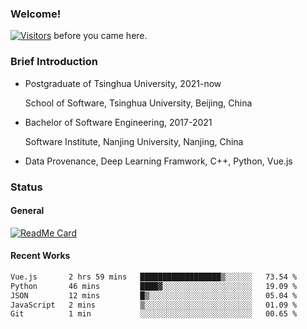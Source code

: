 ### Welcome!

[![Visitors](https://visitor-badge.laobi.icu/badge?page_id=HermitSun.HermitSun)]() before you came here.

### Brief Introduction

- Postgraduate of Tsinghua University, 2021-now
  
  School of Software, Tsinghua University, Beijing, China

- Bachelor of Software Engineering, 2017-2021
  
  Software Institute, Nanjing University, Nanjing, China

- Data Provenance, Deep Learning Framwork, C++, Python, Vue.js

### Status

#### General

[![ReadMe Card](https://github-readme-stats.hermitsun.vercel.app/api?username=HermitSun&count_private=true&show_icons=true)]()

#### Recent Works

<!--START_SECTION:waka-->

```txt
Vue.js       2 hrs 59 mins   ██████████████████▒░░░░░░   73.54 %
Python       46 mins         ████▓░░░░░░░░░░░░░░░░░░░░   19.09 %
JSON         12 mins         █▒░░░░░░░░░░░░░░░░░░░░░░░   05.04 %
JavaScript   2 mins          ▒░░░░░░░░░░░░░░░░░░░░░░░░   01.09 %
Git          1 min           ░░░░░░░░░░░░░░░░░░░░░░░░░   00.65 %
```

<!--END_SECTION:waka-->
